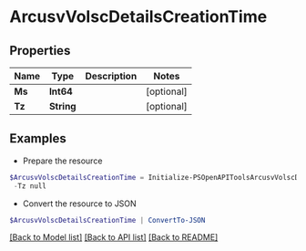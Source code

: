 # ArcusvVolscDetailsCreationTime
## Properties

Name | Type | Description | Notes
------------ | ------------- | ------------- | -------------
**Ms** | **Int64** |  | [optional] 
**Tz** | **String** |  | [optional] 

## Examples

- Prepare the resource
```powershell
$ArcusvVolscDetailsCreationTime = Initialize-PSOpenAPIToolsArcusvVolscDetailsCreationTime  -Ms null `
 -Tz null
```

- Convert the resource to JSON
```powershell
$ArcusvVolscDetailsCreationTime | ConvertTo-JSON
```

[[Back to Model list]](../README.md#documentation-for-models) [[Back to API list]](../README.md#documentation-for-api-endpoints) [[Back to README]](../README.md)

